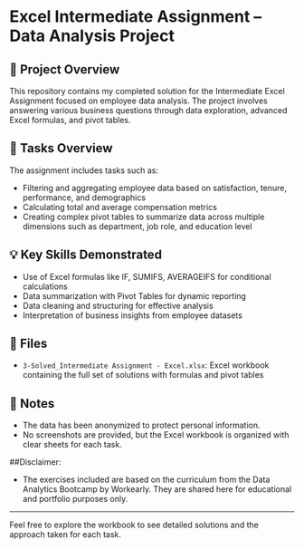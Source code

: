 # Excel Intermediate Assignment – Data Analysis Project

## 📄 Project Overview
This repository contains my completed solution for the Intermediate Excel Assignment focused on employee data analysis. The project involves answering various business questions through data exploration, advanced Excel formulas, and pivot tables.

## 📝 Tasks Overview
The assignment includes tasks such as:
- Filtering and aggregating employee data based on satisfaction, tenure, performance, and demographics
- Calculating total and average compensation metrics
- Creating complex pivot tables to summarize data across multiple dimensions such as department, job role, and education level

## 💡 Key Skills Demonstrated
- Use of Excel formulas like IF, SUMIFS, AVERAGEIFS for conditional calculations  
- Data summarization with Pivot Tables for dynamic reporting  
- Data cleaning and structuring for effective analysis  
- Interpretation of business insights from employee datasets

## 📂 Files
- `3-Solved_Intermediate Assignment - Excel.xlsx`: Excel workbook containing the full set of solutions with formulas and pivot tables

## 📌 Notes
- The data has been anonymized to protect personal information.  
- No screenshots are provided, but the Excel workbook is organized with clear sheets for each task.

##Disclaimer:
- The exercises included are based on the curriculum from the Data Analytics Bootcamp by Workearly.
They are shared here for educational and portfolio purposes only.

---

Feel free to explore the workbook to see detailed solutions and the approach taken for each task.
